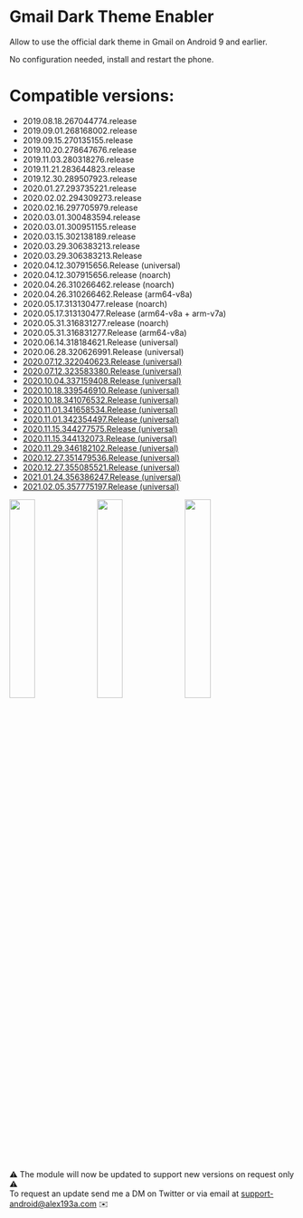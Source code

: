 # Gmail Dark Theme Enabler

Allow to use the official dark theme in Gmail on Android 9 and earlier.

No configuration needed, install and restart the phone.

# Compatible versions:

* 2019.08.18.267044774.release
* 2019.09.01.268168002.release
* 2019.09.15.270135155.release
* 2019.10.20.278647676.release
* 2019.11.03.280318276.release
* 2019.11.21.283644823.release
* 2019.12.30.289507923.release
* 2020.01.27.293735221.release
* 2020.02.02.294309273.release
* 2020.02.16.297705979.release
* 2020.03.01.300483594.release
* 2020.03.01.300951155.release
* 2020.03.15.302138189.release
* 2020.03.29.306383213.release
* 2020.03.29.306383213.Release
* 2020.04.12.307915656.Release (universal)
* 2020.04.12.307915656.release (noarch)
* 2020.04.26.310266462.release (noarch)
* 2020.04.26.310266462.Release (arm64-v8a)
* 2020.05.17.313130477.release (noarch)
* 2020.05.17.313130477.Release (arm64-v8a + arm-v7a)
* 2020.05.31.316831277.release (noarch)
* 2020.05.31.316831277.Release (arm64-v8a)
* 2020.06.14.318184621.Release (universal)
* 2020.06.28.320626991.Release (universal)
* [2020.07.12.322040623.Release (universal)](https://www.apkmirror.com/apk/google-inc/gmail/gmail-2020-07-12-322040623-release-release/gmail-2020-07-12-322040623-release-android-apk-download/)
* [2020.07.12.323583380.Release (universal)](https://www.apkmirror.com/apk/google-inc/gmail/gmail-2020-07-12-323583380-release-release/gmail-2020-07-12-323583380-release-android-apk-download/)
* [2020.10.04.337159408.Release (universal)](https://www.apkmirror.com/apk/google-inc/gmail/gmail-2020-10-04-337159408-release-release/gmail-2020-10-04-337159408-release-2-android-apk-download/)
* [2020.10.18.339546910.Release (universal)](https://www.apkmirror.com/apk/google-inc/gmail/gmail-2020-10-18-339546910-release-release/gmail-2020-10-18-339546910-release-2-android-apk-download/)
* [2020.10.18.341076532.Release (universal)](https://www.apkmirror.com/apk/google-inc/gmail/gmail-2020-10-18-341076532-release-release/gmail-2020-10-18-341076532-release-2-android-apk-download/)
* [2020.11.01.341658534.Release (universal)](https://www.apkmirror.com/apk/google-inc/gmail/gmail-2020-11-01-341658534-release-release/gmail-2020-11-01-341658534-release-2-android-apk-download/)
* [2020.11.01.342354497.Release (universal)](https://www.apkmirror.com/apk/google-inc/gmail/gmail-2020-11-01-342354497-release-release/gmail-2020-11-01-342354497-release-2-android-apk-download/)
* [2020.11.15.344277575.Release (universal)](https://www.apkmirror.com/apk/google-inc/gmail/gmail-2020-11-15-344277575-release-release/gmail-2020-11-15-344277575-release-2-android-apk-download/)
* [2020.11.15.344132073.Release (universal)](https://www.apkmirror.com/apk/google-inc/gmail/gmail-2020-11-15-344132073-release-release/gmail-2020-11-15-344132073-release-android-apk-download/)
* [2020.11.29.346182102.Release (universal)](https://www.apkmirror.com/apk/google-inc/gmail/gmail-2020-11-29-346182102-release-release/gmail-2020-11-29-346182102-release-2-android-apk-download/)
* [2020.12.27.351479536.Release (universal)](https://www.apkmirror.com/apk/google-inc/gmail/gmail-2020-12-27-351479536-release-release/gmail-2020-12-27-351479536-release-android-apk-download/)
* [2020.12.27.355085521.Release (universal)](https://www.apkmirror.com/apk/google-inc/gmail/gmail-2020-12-27-355085521-release-release/gmail-2020-12-27-355085521-release-2-android-apk-download/)
* [2021.01.24.356386247.Release (universal)](https://www.apkmirror.com/apk/google-inc/gmail/gmail-2021-01-24-356386247-release-release/gmail-2021-01-24-356386247-release-2-android-apk-download/)
* [2021.02.05.357775197.Release (universal)](https://www.apkmirror.com/apk/google-inc/gmail/gmail-2021-02-05-357775197-release-release/gmail-2021-02-05-357775197-release-android-apk-download/)

<img src="https://pbs.twimg.com/media/EEK15orXkAErJm_?format=jpg" width="30%">
<img src="https://pbs.twimg.com/media/EEK15olWwAALArs?format=jpg" width="30%"> 
<img src="https://pbs.twimg.com/media/EEK15otWkAAQ76o?format=jpg" width="30%">

⚠️ The module will now be updated to support new versions on request only ⚠️<br>
To request an update send me a DM on Twitter or via email at support-android@alex193a.com ✉️
